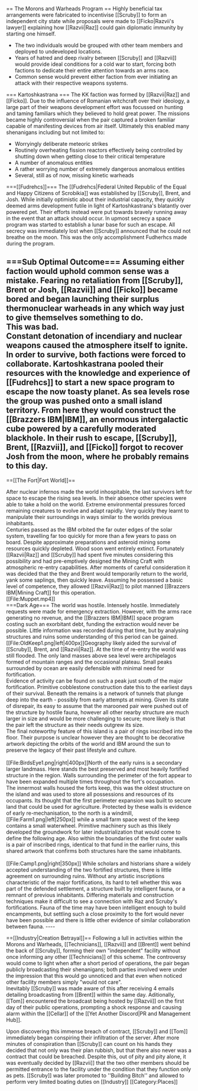 == The Morons and Warheads Program ==
Highly beneficial tax arrangements were fabricated to incentivise [[Scruby]] to form an independent city state while proposals were made to [[Ficko|Razvii's lawyer]] explaining how [[Razvii|Raz]] could gain diplomatic immunity by starting one himself. <br />
* The two individuals would be grouped with other team members and deployed to undeveloped locations. <br />
* Years of hatred and deep rivalry between [[Scruby]] and [[Razvii]] would provide ideal conditions for a cold war to start, forcing both factions to dedicate their entire attention towards an arms race. <br />
* Common sense would prevent either faction from ever initiating an attack with their respective weapons systems. <!--, was a, now discontinued, containment zone for the most appalling of behavior from, at the time, 2 rival factions of [[Fudrehcs]] and [[Kartoshkastrana]] which now, as of late, serves as an archival archeological dig site meant for uncovering and archiving old screenshots and borderline blackmail from the [[dark ages]]. -->
<!-- == The Factions of Morons and Warheads ==
The minecraft M&W locations served as the first somewhat physical and/or metaphysical locations associated with [https://yac.fandom.com/wiki/Yet_Another_Community_Wiki YAC] and have served as a means for the, now defunct, factions of [[Kartoshkastrana]] and [[Fudrehcs]] to play a casual game of thermonuclear hot potato with each other and was the original reason for the M&W discord's existence, despite corporate's incessive need to restructure. -->
=== Kartoshkastrana ===
The KK faction was formed by [[Razvii|Raz]] and [[Ficko]]. Due to the influence of Romanian witchcraft over their ideology, a large part of their weapons development effort was focussed on hunting and taming familiars which they believed to hold great power. The missions became highly controversial when the pair captured a broken familiar capable of manifesting devices from air itself. Ultimately this enabled many shenanigans including but not limited to: <br/> <!--as the both underground and overground means of technological, spiritual, recreational and weapon manufacturing related activities of the KK faction against their rival, and serves as, to this day, the second or third most dangerous location associated with the YAC community due to several hazardous factors such as:-->

* Worryingly deliberate meteoric strikes
* Routinely overheating fission reactors effectively being controlled by shutting down when getting close to their critical temperature
* A number of anomalous entities
* A rather worrying number of extremely dangerous anomalous entities
* Several, still as of now, missing kinetic warheads
<!-- === Noteworthy events ===
One of [[Razvii]]'s first robotics and heavy weaponry related assigned missions, which would prove a somewhat useful skill in future ventures<br />[[Razvii]]'s almost inexplicable ascent to demigodhood, as the constant contact with hazardous radioactive and anomalous materials seemed to have made him fully impervious to all major sources of damage, including once surviving being thrown into a black hole, explaining his constant assignments to restitch together entire realities and planes of existence, after the elimination of the timeline/reality, some metaphysical reality warping abilities are occasionally observed.<br />[[Ficko]]'s first interaction with [[the yeeter]], a very unoriginally named yet undoubtedly powerful weapon, which is currently very often referenced.<br /> One of [[Ficko]]'s first signs of thirst for mechanics and refined oil, trait he has acquired by being Croatian.<br />One of the first times, yet not the only time, a subsidiary or precursor of [https://yac.fandom.com/wiki/Yet_Another_Community_Wiki YAC] has acquired and lost a thermonuclear warhead. -->
===[[Fudrehcs]]===
The [[Fudrehcs|Federal United Republic of the Equal and Happy Citizens of Scrobikia]] was established by [[Scruby]], Brent, and Josh. While initially optimistic about their industrial capacity, they quickly deemed arms development futile in light of Kartoshkastrana's blatantly over powered pet. Their efforts instead were put towards bravely running away in the event that an attack should occur. In upmost secrecy a space program was started to establish a lunar base for such an escape. All secrecy was immediately lost when [[Scruby]] announced that he could not breathe on the moon. This was the only accomplishment Fudherhcs made during the program.<br />
<!-- ==Noteworthy events==
[[Fudrehcs]] secretly got to the moon and then suffocated and died on the moon, causing a death message to be revealed in the chat to everyone and revealing that they were secretly on the moon.
Aside from this, [[Fudrehcs]] accomplished nothing of note. -->
===Sub Optimal Outcome===
Assuming either faction would uphold common sense was a mistake. Fearing no retaliation from [[Scruby]], Brent or Josh, [[Razvii]] and [[Ficko]] became bored and began launching their surplus thermonuclear warheads in any which way just to give themselves something to do. <br /> This was bad. <br /> Constant detonation of incendiary and nuclear weapons caused the atmosphere itself to ignite. In order to survive, both factions were forced to collaborate. Kartoshkastrana pooled their resources with the knowledge and experience of [[Fudrehcs]] to start a new space program to escape the now toasty planet. As sea levels rose the group was pushed onto a small island territory. From here they would construct the [[Brazzers IBM|IBM]], an enormous intergalactic cube powered by a carefully moderated blackhole. In their rush to escape, [[Scruby]], Brent, [[Razvii]], and [[Ficko]] forgot to recover Josh from the moon, where he probably remains to this day. <br/>
----
==[[The Fort|Fort World]]==
<div style="text-align: center>''<blockquote>When the world was set alight, to be extinguished by floods, that will be the hardship. Their baptism of fire.</blockquote>''
----
<div style="text-align: left> After nuclear infernos made the world inhospitable, the last survivors left for space to escape the rising sea levels. In their absence other species were able to take a hold on the world. Extreme environmental pressures forced remaining creatures to evolve and adapt rapidly. Very quickly they learnt to manipulate their surroundings in ways similar to the worlds previous inhabitants.<br />
Centuries passed as the IBM orbited the far outer edges of the solar system, travelling far too quickly for more than a few years to pass on board. Despite approximate preparations and asteroid mining some resources quickly depleted. Wood soon went entirely extinct. Fortunately [[Razvii|Raz]] and [[Scruby]] had spent five minutes considering this possibility and had pre-emptively designed the Mining Craft with atmospheric re-entry capabilities. After moments of careful consideration it was decided that the they and Brent would temporarily return to the world, yank some saplings, then quickly leave. Assuming he possessed a basic level of competence, they allowed [[Razvii|Raz]] to pilot manned [[Brazzers IBM|Mining Craft]] for this operation. <br /><div style="text-align: center><blockquote>'''This was the worst decision.''' </blockquote><br /><div style="text-align: left>[[File:Muppet.mp4]]<br />
===Dark Age===
The world was hostile. Intensely hostile. Immediately requests were made for emergency extraction. However, with the arms race generating no revenue, and the [[Brazzers IBM|IBM]] space program costing such an exorbitant debt, funding the extraction would never be possible. Little information was recorded during that time, but by analysing structures and ruins some understanding of this period can be gained.<br />
[[File:OldKeep1.png|left|400px]]Geography likely aided the survival of [[Scruby]], Brent, and [[Razvii|Raz]]. At the time of re-entry the world was still flooded. The only land masses above sea level were archipelagos formed of mountain ranges and the occasional plateau. Small peaks surrounded by ocean are easily defensible with minimal need for fortification.<br /> Evidence of activity can be found on such a peak just south of the major fortification. Primitive cobblestone construction date this to the earliest days of their survival. Beneath the remains is a network of tunnels that plunge deep into the earth - possibly from early attempts at mining. Given its state of disrepair, its easy to assume that the marooned pair were pushed out of the structure by hostile fauna, however all other nearby structure are much larger in size and would be more challenging to secure; more likely is that the pair left the structure as their needs outgrew its size.<br /> The final noteworthy feature of this island is a pair of rings inscribed into the floor. Their purpose is unclear however they are thought to be decorative artwork depicting the orbits of the world and IBM around the sun to preserve the legacy of their past lifestyle and culture.<br /><br />
[[File:BirdsEye1.png|right|400px]]North of the early ruins is a secondary larger landmass. Here stands the best preserved and most heavily fortified structure in the region. Walls surrounding the perimeter of the fort appear to have been expanded multiple times throughout the fort's occupation.<br /> The innermost walls housed the forts keep, this was the oldest structure on the island and was used to store all possessions and resources of its occupants. Its thought that the first perimeter expansion was built to secure land that could be used for agriculture. Protected by these walls is evidence of early re-mechanisation, to the north is a windmill,[[File:Farm1.png|left|250px]] while a small farm space west of the keep contains a small waterwheel. Primitive machinery such as this likely developed the groundwork for later industrialization that would come to define the following age. Also within the boundaries of the first outer walls is a pair of inscribed rings, identical to that fund in the earlier ruins, this shared artwork that confirms both structures hare the same inhabitants. <br /> <br />
[[File:Camp1.png|right|350px]] While scholars and historians share a widely accepted understanding of the two fortified structures, there is little agreement on surrounding ruins. Without any artistic inscriptions characteristic of the major fortifications, its hard to tell whether this was part of the defended settlement, a structure built by intelligent fauna, or a remnant of previous inhabitants. Differing materials and construction techniques make it difficult to see a connection with Raz and Scruby's fortifications. Fauna of the time may have been intelligent enough to build encampments, but settling such a close proximity to the fort would never have been possible and there is little other evidence of similar collaboration between fauna.
----

==[[Industry|Creation Betrayal]]==
Following a lull in activities within the Morons and Warheads, [[Technicians]], [[Razvii]] and [[Brent]] went behind the back of [[Scruby]], forming their own "independent" facility without once informing any other [[Technicians]] of this scheme. The controversy would come to light when after a short period of operations, the pair began publicly broadcasting their shenanigans; both parties involved were under the impression that this would go unnoticed and that even when noticed other facility members simply "would not care". <br /> Inevitably [[Scruby]] was made aware of this after receiving 4 emails detailing broadcasting from [[Brent]] within the same day. Aditionally, [[Tom]] encountered the broadcast being hosted by [[Razvii]] on the first day of their public operations, prompting a shock response and causing alarm within the [[Cellar]] of the [[Yet Another Discord|PR and Management Hub]]. <br />

Upon discovering this immense breach of contract, [[Scruby]] and [[Tom]] immediately began conspiring their infiltration of the server. After more minutes of conspiration than [[Scruby]] can count on his hands they decided that not only was their plan rubbish, but that there also never was a contract that could be breached. Despite this, out of pity and pity alone, it was eventually decided by [[Razvii]] that the two other members should be permitted entrance to the facility under the condition that they function only as pets. [[Scruby]] was later promoted to ''Building Bitch'' and allowed to perform very limited boating duties on [[Industry]]
[[Category:Places]]

